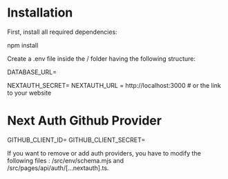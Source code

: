 # Installation

First, install all required dependencies:

npm install

Create a .env file inside the / folder having the following structure:

DATABASE_URL=

NEXTAUTH_SECRET=
NEXTAUTH_URL = http://localhost:3000 # or the link to your website


# Next Auth Github Provider
GITHUB_CLIENT_ID=
GITHUB_CLIENT_SECRET=

If you want to remove or add auth providers, you have to modify the following files : /src/env/schema.mjs and /src/pages/api/auth/[...nextauth].ts.
